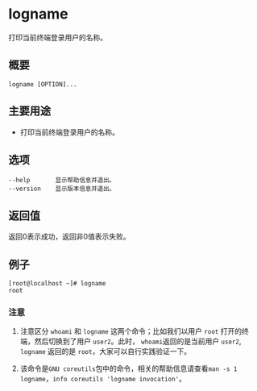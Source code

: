 logname
===

打印当前终端登录用户的名称。

## 概要

```shell
logname [OPTION]...
```

## 主要用途

- 打印当前终端登录用户的名称。

## 选项

```shell
--help       显示帮助信息并退出。
--version    显示版本信息并退出。
```

## 返回值

返回0表示成功，返回非0值表示失败。

## 例子

```shell
[root@localhost ~]# logname
root
```

### 注意

1. 注意区分 `whoami` 和 `logname` 这两个命令；比如我们以用户 `root` 打开的终端，然后切换到了用户 `user2`。此时， `whoami`返回的是当前用户 `user2`, `logname` 返回的是 `root`，大家可以自行实践验证一下。

2. 该命令是`GNU coreutils`包中的命令，相关的帮助信息请查看`man -s 1 logname`，`info coreutils 'logname invocation'`。


